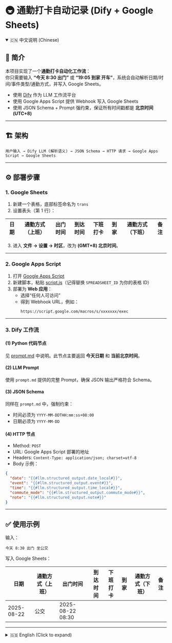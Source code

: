 # 🚇 通勤打卡自动记录 (Dify + Google Sheets)

<details open>
<summary>🇨🇳 中文说明 (Chinese)</summary>

## 📌 简介
本项目实现了一个**通勤打卡自动化工作流**：  
你只需要输入 **“今天 8:30 出门”** 或 **“19:05 到家 开车”**，系统会自动解析日期/时间/事件类型/通勤方式，并写入 Google Sheets。  

- 使用 [Dify](https://dify.ai/) 作为 LLM 工作流平台  
- 使用 Google Apps Script 提供 Webhook 写入 Google Sheets  
- 使用 JSON Schema + Prompt 强约束，保证所有时间戳都是 **北京时间 (UTC+8)**  

---

## 🏗️ 架构
```
用户输入 → Dify LLM (解析语义) → JSON Schema → HTTP 请求 → Google Apps Script → Google Sheets
```

---

## ⚙️ 部署步骤

### 1. Google Sheets
1. 新建一个表格，底部标签命名为 `trans`  
2. 设置表头（第 1 行）：

| 日期 | 通勤方式（上班） | 出门时间 | 到达时间 | 下班打卡 | 到家 | 通勤方式（下班） | 备注 |
| ---- | --------------- | -------- | -------- | -------- | ---- | ---------------- | ---- |

3. 进入 **文件 → 设置 → 时区**，改为 **(GMT+8) 北京时间**。  

---

### 2. Google Apps Script
1. 打开 [Google Apps Script](https://script.google.com/)  
2. 新建脚本，粘贴 [script.js](./script.js)（记得替换 `SPREADSHEET_ID` 为你的表格 ID）  
3. 部署为 **Web 应用**：  
   - 选择“任何人可访问”  
   - 得到 Webhook URL，例如：  
     ```
     https://script.google.com/macros/s/xxxxxxx/exec
     ```

---

### 3. Dify 工作流

#### (1) Python 代码节点
见 [prompt.md](./prompt.md) 中说明。此节点主要返回 **今天日期** 和 **当前北京时间**。  

#### (2) LLM Prompt  
使用 `prompt.md` 提供的完整 Prompt，确保 JSON 输出严格符合 Schema。  

#### (3) JSON Schema
同样在 `prompt.md` 中，强制约束：  
- 时间必须为 `YYYY-MM-DDTHH:mm:ss+08:00`  
- 日期必须为 `YYYY-MM-DD`  

#### (4) HTTP 节点
- Method: `POST`  
- URL: Google Apps Script 部署的地址  
- Headers: `Content-Type: application/json; charset=utf-8`  
- Body 示例：  
```json
{
  "date": "{{#llm.structured_output.date_local#}}",
  "event": "{{#llm.structured_output.event#}}",
  "time": "{{#llm.structured_output.time_local#}}",
  "commute_mode": "{{#llm.structured_output.commute_mode#}}",
  "note": "{{#llm.structured_output.note#}}"
}
```

---

## ✅ 使用示例
输入：  
```
今天 8:30 出门 坐公交
```

写入 Google Sheets：  

| 日期       | 通勤方式（上班） | 出门时间        | 到达时间 | 下班打卡 | 到家 | 通勤方式（下班） | 备注 |
| ---------- | ---------------- | --------------- | -------- | -------- | ---- | ---------------- | ---- |
| 2025-08-22 | 公交             | 2025-08-22 08:30 |          |          |      |                  |      |

</details>

---

<details>
<summary>🇬🇧 English (Click to expand)</summary>

## 📌 Introduction
This project implements an **automated commuting log workflow**.  
You can simply type **“Go out at 8:30 today”** or **“Arrived home at 19:05, traffic jam”**, and the system will parse the event into structured JSON and write it into Google Sheets.  

- [Dify](https://dify.ai/) as the LLM workflow engine  
- Google Apps Script as the webhook writer for Google Sheets  
- JSON Schema + Prompt hard constraints to ensure all timestamps are **Beijing Time (UTC+8)**  

---

## 🏗️ Architecture
```
User input → Dify LLM (semantic parsing) → JSON Schema → HTTP Request → Google Apps Script → Google Sheets
```

---

## ⚙️ Setup

### 1. Google Sheets
1. Create a new spreadsheet, tab named `trans`  
2. Add headers (row 1):  

| Date | Commute Mode (AM) | Depart Home | Arrive Office | Depart Office | Arrive Home | Commute Mode (PM) | Note |
| ---- | ----------------- | ----------- | ------------- | ------------- | ----------- | ----------------- | ---- |

3. Go to **File → Settings → Time zone**, set to **(GMT+8) Beijing Time**.  

---

### 2. Google Apps Script
1. Go to [Google Apps Script](https://script.google.com/)  
2. Create a new project, paste [script.js](./script.js) (replace `SPREADSHEET_ID` with your spreadsheet ID)  
3. Deploy as **Web App**:  
   - Select “Anyone can access”  
   - Get the Webhook URL, e.g.:  
     ```
     https://script.google.com/macros/s/xxxxxxx/exec
     ```

---

### 3. Dify Workflow

#### (1) Python Code Node
See [prompt.md](./prompt.md). This node mainly returns **today’s date** and **current Beijing time**.  

#### (2) LLM Prompt  
Use the full prompt from `prompt.md` to ensure strict JSON Schema output.  

#### (3) JSON Schema
Also in `prompt.md`, enforces constraints:  
- Time must be `YYYY-MM-DDTHH:mm:ss+08:00`  
- Date must be `YYYY-MM-DD`  

#### (4) HTTP Node
- Method: `POST`  
- URL: your deployed Google Script URL  
- Headers: `Content-Type: application/json; charset=utf-8`  
- Body Example:  
```json
{
  "date": "{{#llm.structured_output.date_local#}}",
  "event": "{{#llm.structured_output.event#}}",
  "time": "{{#llm.structured_output.time_local#}}",
  "commute_mode": "{{#llm.structured_output.commute_mode#}}",
  "note": "{{#llm.structured_output.note#}}"
}
```

---

## ✅ Example
Input:  
```
Go out at 8:30 today by bus
```

Written into Google Sheets:  

| Date       | Commute Mode (AM) | Depart Home   | Arrive Office | Depart Office | Arrive Home | Commute Mode (PM) | Note |
| ---------- | ----------------- | ------------- | ------------- | ------------- | ----------- | ----------------- | ---- |
| 2025-08-22 | Bus               | 2025-08-22 08:30 |             |               |             |                   |      |

</details>
